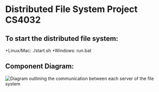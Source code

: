 # Distributed File System Project CS4032

## To start the distributed file system:
+Linux/Mac: ./start.sh
+Windows: run.bat

## Component Diagram:
![Diagram outlining the communication between each server of the file system](https://raw.githubusercontent.com/Conorbro/D.S.-Labs/master/DistributedFileSystem/Distributed%20File%20System.png)
